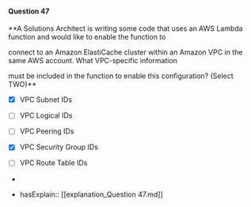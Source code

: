 #### Question  47


**A Solutions Architect is writing some code that uses an AWS Lambda function and would like to enable the function to

connect to an Amazon ElastiCache cluster within an Amazon VPC in the same AWS account. What VPC-specific information

must be included in the function to enable this configuration? (Select TWO)**


- [x] VPC Subnet IDs


- [ ] VPC Logical IDs


- [ ] VPC Peering IDs


- [x] VPC Security Group IDs


- [ ] VPC Route Table IDs


*

- hasExplain:: [[explanation_Question  47.md]]
